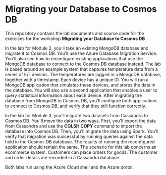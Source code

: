 # Migrating your Database to Cosmos DB

This repository contains the lab documents and source code for the exercises for the workshop **Migrating your Database to Cosmos DB**

In the lab for Module 2, you'll take an existing MongoDB database and migrate it to Cosmos DB. You'll use the Azure Database Migration Service. You'll also see how to reconfigure existing applications that use the MongoDB database to connect to the Cosmos DB database instead. The lab is based around an example system that captures temperature data from a series of IoT devices. The temperatures are logged in a MongoDB database, together with a timestamp. Each device has a unique ID. You will run a MongoDB application that simulates these devices, and stores the data in the database. You will also use a second application that enables a user to query statistical information about each device. After migrating the database from MongoDB to Cosmos DB, you'll configure both applications to connect to Cosmos DB, and verify that they still function correctly.

In the lab for Module 3, you'll migrate two datasets from Cassandra to Cosmos DB. You'll move the data in two ways. First, you'll export the data from Cassandra and use the **CQLSH COPY** command to import the database into Cosmos DB. Then, you'll migrate the data using Spark. You'll verify that migration was successful by running queries against the data held in the Cosmos DB database. The results of running the reconfigured application should remain the same. The scenario for this lab concerns an ecommerce system. Customers can place orders for goods. The customer and order details are recorded in a Cassandra database.

Both labs run using the Azure Cloud shell and the Azure portal.
